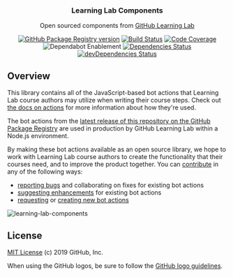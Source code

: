 <h3 align="center">Learning Lab Components</h3>
<p align="center">Open sourced components from <a href="https://lab.github.com/">GitHub Learning Lab</a></p>
<p align="center">
  <a href="https://github.com/github/learning-lab-components/packages/11396"><img src="https://img.shields.io/github/release/github/learning-lab-components.svg?label=GPR&logo=github" alt="GitHub Package Registry version" /></a>
  <a href="https://github.com/github/learning-lab-components/actions"><img src="https://action-badges.now.sh/github/learning-lab-components" alt="Build Status" /></a>
  <a href="https://codecov.io/gh/github/learning-lab-components"><img src="https://img.shields.io/codecov/c/gh/github/learning-lab-components.svg?label=codecov&logo=codecov&logoColor=FFFFFF" alt="Code Coverage" /></a>
  <img src="https://api.dependabot.com/badges/status?host=github&repo=github/learning-lab-components" alt="Dependabot Enablement" />
  <a href="https://david-dm.org/github/learning-lab-components"><img src="https://img.shields.io/david/github/learning-lab-components.svg" alt="Dependencies Status" /></a>
  <a href="https://david-dm.org/github/learning-lab-components?type=dev"><img src="https://img.shields.io/david/dev/github/learning-lab-components.svg?label=devDependencies" alt="devDependencies Status" /></a>
</p>

## Overview

This library contains all of the JavaScript-based bot actions that Learning Lab course authors may utilize when writing their course steps. Check out [the docs on actions](https://lab.github.com/docs/using-actions) for more information about how they're used.

The bot actions from the [latest release of this repository on the GitHub Package Registry](https://github.com/github/learning-lab-components/packages) are used in production by GitHub Learning Lab within a Node.js environment.

By making these bot actions available as an open source library, we hope to work with Learning Lab course authors to create the functionality that their courses need, and to improve the product together. You can [contribute](.github/CONTRIBUTING.md) in any of the following ways:
 - [reporting bugs](issues/new?labels=bug&template=bug_report.md) and collaborating on fixes for existing bot actions
 - [suggesting enhancements](issues/new?labels=enhancement&template=feature_request.md) for existing bot actions
 - [requesting](issues/new?labels=enhancement&template=feature_request.md) or [creating new bot actions](actions/README.md#adding-a-new-action)

![learning-lab-components](https://user-images.githubusercontent.com/417751/61059163-2f0cea00-a3be-11e9-8e70-c87d9ba54f92.png)

## License

[MIT License](LICENSE.md) (c) 2019 GitHub, Inc.

When using the GitHub logos, be sure to follow the [GitHub logo guidelines](https://github.com/logos).
